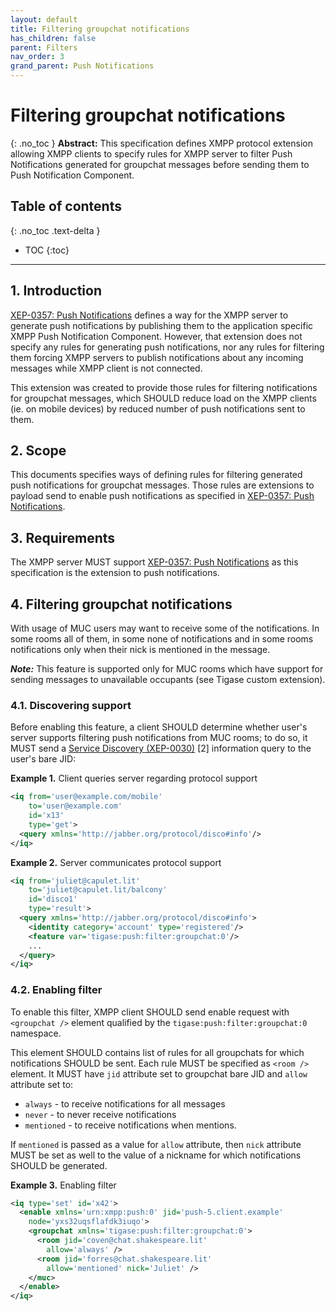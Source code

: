 ```yaml
---
layout: default
title: Filtering groupchat notifications
has_children: false
parent: Filters
nav_order: 3
grand_parent: Push Notifications
---
```


# Filtering groupchat notifications
{: .no_toc }
**Abstract:** This specification defines XMPP protocol extension allowing XMPP clients to specify rules for XMPP server to filter Push Notifications  generated for groupchat messages before sending them to Push Notification Component.

## Table of contents
{: .no_toc .text-delta }

- TOC
{:toc}
---

## 1. Introduction
[XEP-0357: Push Notifications](https://xmpp.org/extensions/xep-0357.html) defines a way for the XMPP server to generate push notifications by publishing them to the application specific XMPP Push Notification Component. However, that extension does not specify any rules for generating push notifications, nor any rules for filtering them forcing XMPP servers to publish notifications about any incoming messages while XMPP client is not connected.

This extension was created to provide those rules for filtering notifications for groupchat messages, which SHOULD reduce load on the XMPP clients (ie. on mobile devices) by reduced number of push notifications sent to them.

## 2. Scope
This documents specifies ways of defining rules for filtering generated push notifications for groupchat messages. Those rules are extensions to payload send to enable push notifications as specified in [XEP-0357: Push Notifications](https://xmpp.org/extensions/xep-0357.html).

## 3.  Requirements
The XMPP server MUST support [XEP-0357: Push Notifications](https://xmpp.org/extensions/xep-0357.html) as this specification is the extension to push notifications.

## 4. Filtering groupchat notifications
With usage of MUC users may want to receive some of the notifications. In some rooms all of them, in some none of notifications and in some rooms notifications only when their nick is mentioned in the message.

**_Note:_** This feature is supported only for MUC rooms which have support for sending messages to unavailable occupants (see Tigase custom extension).

### 4.1. Discovering support
Before enabling this feature, a client SHOULD determine whether user's server supports filtering push notifications from MUC rooms; to do so, it MUST send a  [Service Discovery (XEP-0030)](https://xmpp.org/extensions/xep-0030.html)  [2] information query to the user's bare JID:

**Example 1.** Client queries server regarding protocol support
````xml
<iq from='user@example.com/mobile'
    to='user@example.com'
    id='x13'
    type='get'>
  <query xmlns='http://jabber.org/protocol/disco#info'/>
</iq>
````

**Example 2.** Server communicates protocol support
````xml
<iq from='juliet@capulet.lit'
    to='juliet@capulet.lit/balcony'
    id='disco1'
    type='result'>
  <query xmlns='http://jabber.org/protocol/disco#info'>
    <identity category='account' type='registered'/>
    <feature var='tigase:push:filter:groupchat:0'/>
    ...
  </query>
</iq>
````

### 4.2. Enabling filter
To enable this filter, XMPP client SHOULD send enable request with `<groupchat />` element qualified by the `tigase:push:filter:groupchat:0` namespace.

This element SHOULD contains list of rules for all groupchats for which notifications SHOULD be sent. Each rule MUST be specified as `<room />` element. It MUST have `jid` attribute set to groupchat bare JID and `allow` attribute set to:
* `always` - to receive notifications for all messages
* `never` - to never receive notifications
* `mentioned` - to receive notifications when mentions.

If `mentioned` is passed as a value for `allow` attribute, then `nick` attribute MUST be set as well to the value of a nickname for which notifications SHOULD be generated.

**Example 3.** Enabling filter
````xml
<iq type='set' id='x42'>
  <enable xmlns='urn:xmpp:push:0' jid='push-5.client.example'
    node='yxs32uqsflafdk3iuqo'>
    <groupchat xmlns='tigase:push:filter:groupchat:0'>
      <room jid='coven@chat.shakespeare.lit'
        allow='always' />
      <room jid='forres@chat.shakespeare.lit'
        allow='mentioned' nick='Juliet' />
    </muc>
  </enable>
</iq>
````
